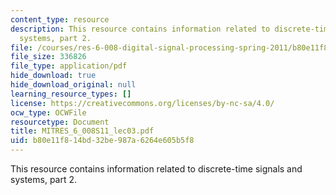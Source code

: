 ```yaml
---
content_type: resource
description: This resource contains information related to discrete-time signals and
  systems, part 2.
file: /courses/res-6-008-digital-signal-processing-spring-2011/b80e11f814bd32be987a6264e605b5f8_MITRES_6_008S11_lec03.pdf
file_size: 336826
file_type: application/pdf
hide_download: true
hide_download_original: null
learning_resource_types: []
license: https://creativecommons.org/licenses/by-nc-sa/4.0/
ocw_type: OCWFile
resourcetype: Document
title: MITRES_6_008S11_lec03.pdf
uid: b80e11f8-14bd-32be-987a-6264e605b5f8
---
```

This resource contains information related to discrete-time signals and systems, part 2.